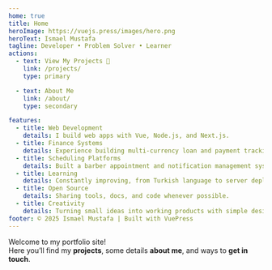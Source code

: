 ```yaml
---
home: true
title: Home
heroImage: https://vuejs.press/images/hero.png
heroText: Ismael Mustafa
tagline: Developer • Problem Solver • Learner
actions:
  - text: View My Projects 🚀
    link: /projects/
    type: primary

  - text: About Me
    link: /about/
    type: secondary

features:
  - title: Web Development
    details: I build web apps with Vue, Node.js, and Next.js.
  - title: Finance Systems
    details: Experience building multi-currency loan and payment tracking apps.
  - title: Scheduling Platforms
    details: Built a barber appointment and notification management system.
  - title: Learning
    details: Constantly improving, from Turkish language to server deployments.
  - title: Open Source
    details: Sharing tools, docs, and code whenever possible.
  - title: Creativity
    details: Turning small ideas into working products with simple design.
footer: © 2025 Ismael Mustafa | Built with VuePress
---
```


Welcome to my portfolio site!  
Here you’ll find my **projects**, some details **about me**, and ways to **get in touch**.
